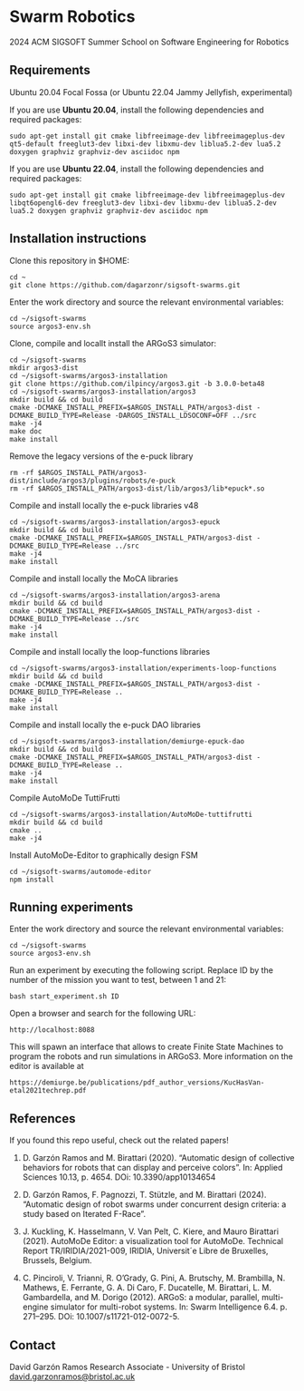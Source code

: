 # Swarm Robotics
2024 ACM SIGSOFT Summer School on Software Engineering for Robotics

## Requirements

Ubuntu 20.04 Focal Fossa (or Ubuntu 22.04 Jammy Jellyfish, experimental)

If you are use **Ubuntu 20.04**, install the following dependencies and required packages:

```
sudo apt-get install git cmake libfreeimage-dev libfreeimageplus-dev qt5-default freeglut3-dev libxi-dev libxmu-dev liblua5.2-dev lua5.2 doxygen graphviz graphviz-dev asciidoc npm
```

If you are use **Ubuntu 22.04**, install the following dependencies and required packages:

```
sudo apt-get install git cmake libfreeimage-dev libfreeimageplus-dev libqt6opengl6-dev freeglut3-dev libxi-dev libxmu-dev liblua5.2-dev lua5.2 doxygen graphviz graphviz-dev asciidoc npm
```

## Installation instructions

Clone this repository in $HOME:

```
cd ~
git clone https://github.com/dagarzonr/sigsoft-swarms.git
```

Enter the work directory and source the relevant environmental variables:

```
cd ~/sigsoft-swarms
source argos3-env.sh
```

Clone, compile and locallt install the ARGoS3 simulator:

```
cd ~/sigsoft-swarms
mkdir argos3-dist
cd ~/sigsoft-swarms/argos3-installation
git clone https://github.com/ilpincy/argos3.git -b 3.0.0-beta48
cd ~/sigsoft-swarms/argos3-installation/argos3
mkdir build && cd build
cmake -DCMAKE_INSTALL_PREFIX=$ARGOS_INSTALL_PATH/argos3-dist -DCMAKE_BUILD_TYPE=Release -DARGOS_INSTALL_LDSOCONF=OFF ../src
make -j4
make doc
make install
```

Remove the legacy versions of the e-puck library

```
rm -rf $ARGOS_INSTALL_PATH/argos3-dist/include/argos3/plugins/robots/e-puck
rm -rf $ARGOS_INSTALL_PATH/argos3-dist/lib/argos3/lib*epuck*.so
```

Compile and install locally the e-puck libraries v48

```
cd ~/sigsoft-swarms/argos3-installation/argos3-epuck
mkdir build && cd build
cmake -DCMAKE_INSTALL_PREFIX=$ARGOS_INSTALL_PATH/argos3-dist -DCMAKE_BUILD_TYPE=Release ../src
make -j4
make install
```

Compile and install locally the MoCA libraries

```
cd ~/sigsoft-swarms/argos3-installation/argos3-arena
mkdir build && cd build
cmake -DCMAKE_INSTALL_PREFIX=$ARGOS_INSTALL_PATH/argos3-dist -DCMAKE_BUILD_TYPE=Release ../src
make -j4
make install
```

Compile and install locally the loop-functions libraries

```
cd ~/sigsoft-swarms/argos3-installation/experiments-loop-functions
mkdir build && cd build
cmake -DCMAKE_INSTALL_PREFIX=$ARGOS_INSTALL_PATH/argos3-dist -DCMAKE_BUILD_TYPE=Release ..
make -j4
make install
```

Compile and install locally the e-puck DAO libraries

```
cd ~/sigsoft-swarms/argos3-installation/demiurge-epuck-dao
mkdir build && cd build
cmake -DCMAKE_INSTALL_PREFIX=$ARGOS_INSTALL_PATH/argos3-dist -DCMAKE_BUILD_TYPE=Release ..
make -j4
make install
```

Compile AutoMoDe TuttiFrutti

```
cd ~/sigsoft-swarms/argos3-installation/AutoMoDe-tuttifrutti
mkdir build && cd build
cmake ..
make -j4
```

Install AutoMoDe-Editor to graphically design FSM

```
cd ~/sigsoft-swarms/automode-editor
npm install
```

## Running experiments

Enter the work directory and source the relevant environmental variables:

```
cd ~/sigsoft-swarms
source argos3-env.sh
```

Run an experiment by executing the following script. Replace ID by the number of the mission you want to test, between 1 and 21:

```
bash start_experiment.sh ID
```

Open a browser and search for the following URL:

```
http://localhost:8088
```

This will spawn an interface that allows to create Finite State Machines to program the robots and run simulations in ARGoS3. More information on the editor is available at

```
https://demiurge.be/publications/pdf_author_versions/KucHasVan-etal2021techrep.pdf
```

## References

If you found this repo useful, check out the related papers!

1. D. Garzón Ramos and M. Birattari (2020). “Automatic design of collective behaviors for robots that can display and perceive colors”. In: Applied Sciences 10.13, p. 4654. DOi: 10.3390/app10134654

2. D. Garzón Ramos, F. Pagnozzi, T. Stützle, and M. Birattari (2024). “Automatic design of robot swarms under concurrent design criteria: a study based on Iterated F-Race”. 

3. J. Kuckling, K. Hasselmann, V. Van Pelt, C. Kiere, and Mauro Birattari (2021). AutoMoDe Editor: a visualization tool for AutoMoDe. Technical Report TR/IRIDIA/2021-009, IRIDIA, Universit´e Libre de Bruxelles, Brussels, Belgium.

4. C. Pinciroli, V. Trianni, R. O’Grady, G. Pini, A. Brutschy, M. Brambilla, N. Mathews, E. Ferrante, G. A. Di Caro, F. Ducatelle, M. Birattari, L. M. Gambardella, and M. Dorigo (2012). ARGoS: a modular, parallel, multi-engine simulator for multi-robot systems. In: Swarm Intelligence 6.4. p. 271–295. DOi: 10.1007/s11721-012-0072-5.

## Contact

David Garzón Ramos
Research Associate - University of Bristol
<david.garzonramos@bristol.ac.uk>